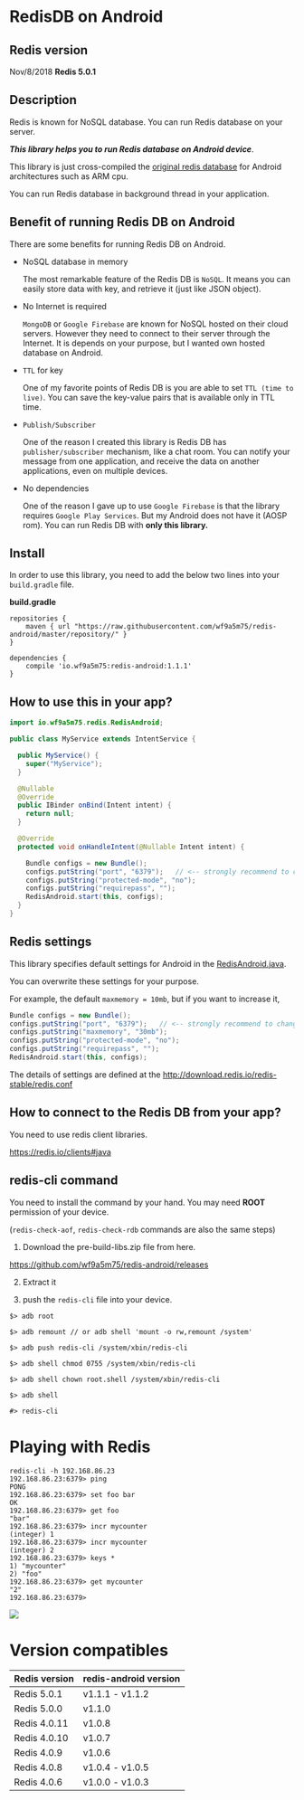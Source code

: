# RedisDB on Android

## Redis version

Nov/8/2018  **Redis 5.0.1**

## Description

Redis is known for NoSQL database. You can run Redis database on your server.

**_This library helps you to run Redis database on Android device_**.

This library is just cross-compiled the [original redis database](https://redis.io/) for Android architectures such as ARM cpu.

You can run Redis database in background thread in your application.



## Benefit of running Redis DB on Android

There are some benefits for running Redis DB on Android.

  - NoSQL database in memory

    The most remarkable feature of the Redis DB is `NoSQL`.
    It means you can easily store data with key, and retrieve it (just like JSON object).

  - No Internet is required

    `MongoDB` or `Google Firebase` are known for NoSQL hosted on their cloud servers. However they need to connect to their server through the Internet.
    It is depends on your purpose, but I wanted own hosted database on Android.

  - `TTL` for key

    One of my favorite points of Redis DB is you are able to set `TTL (time to live)`. You can save the key-value pairs that is available only in TTL time.

  - `Publish/Subscriber`

    One of the reason I created this library is Redis DB has `publisher/subscriber` mechanism, like a chat room.
    You can notify your message from one application, and receive the data on another applications, even on multiple devices.

  - No dependencies

    One of the reason I gave up to use `Google Firebase` is that the library requires `Google Play Services`. But my Android does not have it (AOSP rom).
    You can run Redis DB with **only this library.**

## Install

In order to use this library, you need to add the below two lines into your `build.gradle` file.

**build.gradle**
```
repositories {
    maven { url "https://raw.githubusercontent.com/wf9a5m75/redis-android/master/repository/" }
}

dependencies {
    compile 'io.wf9a5m75:redis-android:1.1.1'
}
```

## How to use this in your app?

```java
import io.wf9a5m75.redis.RedisAndroid;

public class MyService extends IntentService {

  public MyService() {
    super("MyService");
  }

  @Nullable
  @Override
  public IBinder onBind(Intent intent) {
    return null;
  }

  @Override
  protected void onHandleIntent(@Nullable Intent intent) {

    Bundle configs = new Bundle();
    configs.putString("port", "6379");   // <-- strongly recommend to change to different port number
    configs.putString("protected-mode", "no");
    configs.putString("requirepass", "");
    RedisAndroid.start(this, configs);
  }
}
```

## Redis settings

This library specifies default settings for Android in the [RedisAndroid.java](https://github.com/wf9a5m75/redis-android/blob/master/redis-android/src/main/java/io/wf9a5m75/redis/RedisAndroid.java).

You can overwrite these settings for your purpose.

For example, the default `maxmemory = 10mb`, but if you want to increase it,

```java
Bundle configs = new Bundle();
configs.putString("port", "6379");   // <-- strongly recommend to change to different port number
configs.putString("maxmemory", "30mb");
configs.putString("protected-mode", "no");
configs.putString("requirepass", "");
RedisAndroid.start(this, configs);
```

The details of settings are defined at the http://download.redis.io/redis-stable/redis.conf

## How to connect to the Redis DB from your app?

You need to use redis client libraries.

https://redis.io/clients#java

## redis-cli command

You need to install the command by your hand.
You may need **ROOT** permission of your device.

(`redis-check-aof`, `redis-check-rdb` commands are also the same steps)

1. Download the pre-build-libs.zip file from here.

https://github.com/wf9a5m75/redis-android/releases

2. Extract it

3. push the `redis-cli` file into your device.

```
$> adb root

$> adb remount // or adb shell 'mount -o rw,remount /system'

$> adb push redis-cli /system/xbin/redis-cli

$> adb shell chmod 0755 /system/xbin/redis-cli

$> adb shell chown root.shell /system/xbin/redis-cli

$> adb shell

#> redis-cli

```

# Playing with Redis

```
redis-cli -h 192.168.86.23
192.168.86.23:6379> ping
PONG
192.168.86.23:6379> set foo bar
OK
192.168.86.23:6379> get foo
"bar"
192.168.86.23:6379> incr mycounter
(integer) 1
192.168.86.23:6379> incr mycounter
(integer) 2
192.168.86.23:6379> keys *
1) "mycounter"
2) "foo"
192.168.86.23:6379> get mycounter
"2"
192.168.86.23:6379>
```

![](https://github.com/wf9a5m75/redis-android/blob/master/images/playing.gif?raw=true)

# Version compatibles

| Redis version | redis-android version |
|---------------|-----------------------|
| Redis 5.0.1   | v1.1.1 - v1.1.2       |
| Redis 5.0.0   | v1.1.0                |
| Redis 4.0.11  | v1.0.8                |
| Redis 4.0.10  | v1.0.7                |
| Redis 4.0.9   | v1.0.6                |
| Redis 4.0.8   | v1.0.4 - v1.0.5       |
| Redis 4.0.6   | v1.0.0 - v1.0.3       |
